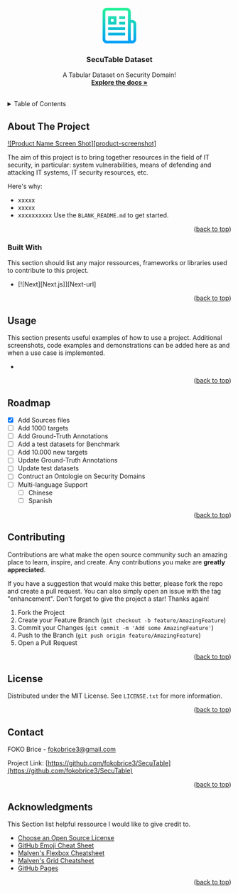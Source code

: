 <!-- PROJECT LOGO -->
<br />
<div align="center">
  <a href="https://github.com/othneildrew/Best-README-Template">
    <img src="images/logo.png" alt="Logo" width="80" height="80">
  </a>

  <h3 align="center">SecuTable Dataset</h3>

  <p align="center">
    A Tabular Dataset on Security Domain!
    <br />
    <a href="https://github.com/othneildrew/Best-README-Template"><strong>Explore the docs »</strong></a>
    <br />
    <br />
  </p>
</div>



<!-- TABLE OF CONTENTS -->
<details>
  <summary>Table of Contents</summary>
  <ol>
    <li>
      <a href="#about-the-project">About The Project</a>
      <ul>
        <li><a href="#built-with">Built With</a></li>
      </ul>
    </li>
    <li><a href="#usage">Usage</a></li>
    <li><a href="#roadmap">Roadmap</a></li>
    <li><a href="#contributing">Contributing</a></li>
    <li><a href="#license">License</a></li>
    <li><a href="#contact">Contact</a></li>
    <li><a href="#acknowledgments">Acknowledgments</a></li>
  </ol>
</details>



<!-- ABOUT THE PROJECT -->
## About The Project

[![Product Name Screen Shot][product-screenshot]](https://example.com)

The aim of this project is to bring together resources in the field of IT security, in particular: system vulnerabilities, means of defending and attacking IT systems, IT security resources, etc.

Here's why:
* xxxxx
* xxxxx
* xxxxxxxxxx
Use the `BLANK_README.md` to get started.

<p align="right">(<a href="#readme-top">back to top</a>)</p>



### Built With

This section should list any major ressources, frameworks or libraries used to contribute to this project.

* [![Next][Next.js]][Next-url]

<p align="right">(<a href="#readme-top">back to top</a>)</p>


<!-- USAGE EXAMPLES -->
## Usage

This section presents useful examples of how to use a project. Additional screenshots, code examples and demonstrations can be added here as and when a use case is implemented. 

* 

<p align="right">(<a href="#readme-top">back to top</a>)</p>


<!-- ROADMAP -->
## Roadmap

- [x] Add Sources files
- [ ] Add 1000 targets
- [ ] Add Ground-Truth Annotations
- [ ] Add a test datasets for Benchmark
- [ ] Add 10.000 new targets
- [ ] Update Ground-Truth Annotations
- [ ] Update test datasets
- [ ] Contruct an Ontologie on Security Domains
- [ ] Multi-language Support
    - [ ] Chinese
    - [ ] Spanish

<p align="right">(<a href="#readme-top">back to top</a>)</p>



<!-- CONTRIBUTING -->
## Contributing

Contributions are what make the open source community such an amazing place to learn, inspire, and create. Any contributions you make are **greatly appreciated**.

If you have a suggestion that would make this better, please fork the repo and create a pull request. You can also simply open an issue with the tag "enhancement".
Don't forget to give the project a star! Thanks again!

1. Fork the Project
2. Create your Feature Branch (`git checkout -b feature/AmazingFeature`)
3. Commit your Changes (`git commit -m 'Add some AmazingFeature'`)
4. Push to the Branch (`git push origin feature/AmazingFeature`)
5. Open a Pull Request

<p align="right">(<a href="#readme-top">back to top</a>)</p>



<!-- LICENSE -->
## License

Distributed under the MIT License. See `LICENSE.txt` for more information.

<p align="right">(<a href="#readme-top">back to top</a>)</p>



<!-- CONTACT -->
## Contact

FOKO Brice - fokobrice3@gmail.com

Project Link: [https://github.com/fokobrice3/SecuTable](https://github.com/fokobrice3/SecuTable) 

<p align="right">(<a href="#readme-top">back to top</a>)</p>



<!-- ACKNOWLEDGMENTS -->
## Acknowledgments

This Section list helpful ressource I would like to give credit to.

* [Choose an Open Source License](https://choosealicense.com)
* [GitHub Emoji Cheat Sheet](https://www.webpagefx.com/tools/emoji-cheat-sheet)
* [Malven's Flexbox Cheatsheet](https://flexbox.malven.co/)
* [Malven's Grid Cheatsheet](https://grid.malven.co/) 
* [GitHub Pages](https://pages.github.com) 

<p align="right">(<a href="#readme-top">back to top</a>)</p> 
